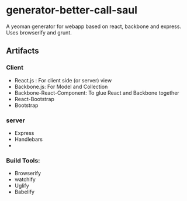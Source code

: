 # generator-better-call-saul

A yeoman generator for webapp based on react, backbone and express. Uses browserify and grunt.

## Artifacts

### Client
- React.js : For client side (or server) view
- Backbone.js: For Model and Collection
- Backbone-React-Component: To glue React and Backbone together
- React-Bootstrap
- Bootstrap

### server
- Express
- Handlebars
-  
### Build Tools:

- Browserify
- watchify
- Uglify
- Babelify
